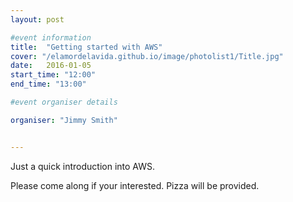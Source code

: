 ```yaml
---
layout: post

#event information
title:  "Getting started with AWS"
cover: "/elamordelavida.github.io/image/photolist1/Title.jpg"
date:   2016-01-05
start_time: "12:00"
end_time: "13:00"

#event organiser details

organiser: "Jimmy Smith"


---
```


Just a quick introduction into AWS.

Please come along if your interested. Pizza will be provided.